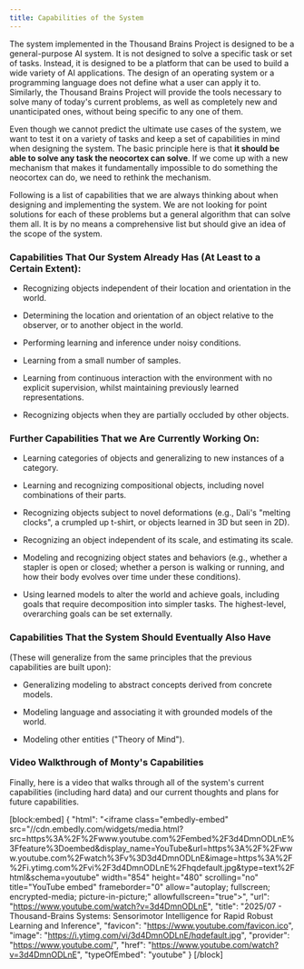 ```yaml
---
title: Capabilities of the System
---
```

The system implemented in the Thousand Brains Project is designed to be a general-purpose AI system. It is not designed to solve a specific task or set of tasks. Instead, it is designed to be a platform that can be used to build a wide variety of AI applications. The design of an operating system or a programming language does not define what a user can apply it to. Similarly, the Thousand Brains Project will provide the tools necessary to solve many of today's current problems, as well as completely new and unanticipated ones, without being specific to any one of them.

Even though we cannot predict the ultimate use cases of the system, we want to test it on a variety of tasks and keep a set of capabilities in mind when designing the system. The basic principle here is that **it should be able to solve any task the neocortex can solve**. If we come up with a new mechanism that makes it fundamentally impossible to do something the neocortex can do, we need to rethink the mechanism.

Following is a list of capabilities that we are always thinking about when designing and implementing the system. We are not looking for point solutions for each of these problems but a general algorithm that can solve them all. It is by no means a comprehensive list but should give an idea of the scope of the system.

### Capabilities That Our System Already Has (At Least to a Certain Extent):

- Recognizing objects independent of their location and orientation in the world.

- Determining the location and orientation of an object relative to the observer, or to another object in the world.

- Performing learning and inference under noisy conditions.

- Learning from a small number of samples.

- Learning from continuous interaction with the environment with no explicit supervision, whilst maintaining previously learned representations.

- Recognizing objects when they are partially occluded by other objects.

### Further Capabilities That we Are Currently Working On:

- Learning categories of objects and generalizing to new instances of a category.

- Learning and recognizing compositional objects, including novel combinations of their parts.

- Recognizing objects subject to novel deformations (e.g., Dali's "melting clocks", a crumpled up t-shirt, or objects learned in 3D but seen in 2D).

- Recognizing an object independent of its scale, and estimating its scale.

- Modeling and recognizing object states and behaviors (e.g., whether a stapler is open or closed; whether a person is walking or running, and how their body evolves over time under these conditions).

- Using learned models to alter the world and achieve goals, including goals that require decomposition into simpler tasks. The highest-level, overarching goals can be set externally.

### Capabilities That the System Should Eventually Also Have
(These will generalize from the same principles that the previous capabilities are built upon):

- Generalizing modeling to abstract concepts derived from concrete models.

- Modeling language and associating it with grounded models of the world.

- Modeling other entities ("Theory of Mind").

### Video Walkthrough of Monty's Capabilities
Finally, here is a video that walks through all of the system's current capabilities (including hard data) and our current thoughts and plans for future capabilities.

[block:embed]
{
  "html": "<iframe class=\"embedly-embed\" src=\"//cdn.embedly.com/widgets/media.html?src=https%3A%2F%2Fwww.youtube.com%2Fembed%2F3d4DmnODLnE%3Ffeature%3Doembed&display_name=YouTube&url=https%3A%2F%2Fwww.youtube.com%2Fwatch%3Fv%3D3d4DmnODLnE&image=https%3A%2F%2Fi.ytimg.com%2Fvi%2F3d4DmnODLnE%2Fhqdefault.jpg&type=text%2Fhtml&schema=youtube\" width=\"854\" height=\"480\" scrolling=\"no\" title=\"YouTube embed\" frameborder=\"0\" allow=\"autoplay; fullscreen; encrypted-media; picture-in-picture;\" allowfullscreen=\"true\"></iframe>",
  "url": "https://www.youtube.com/watch?v=3d4DmnODLnE",
  "title": "2025/07 - Thousand-Brains Systems: Sensorimotor Intelligence for Rapid Robust Learning and Inference",
  "favicon": "https://www.youtube.com/favicon.ico",
  "image": "https://i.ytimg.com/vi/3d4DmnODLnE/hqdefault.jpg",
  "provider": "https://www.youtube.com/",
  "href": "https://www.youtube.com/watch?v=3d4DmnODLnE",
  "typeOfEmbed": "youtube"
}
[/block]
